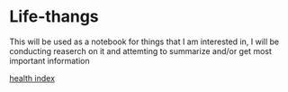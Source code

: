 # Life-thangs
This will be used as a notebook for things that I am interested in, I will be conducting reaserch on it and attemting to summarize and/or get most important information

[health index](health/index)
